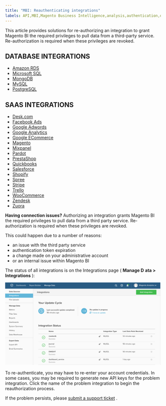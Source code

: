```yaml
---
title: "MBI: Reauthenticating integrations"
labels: API,MBI,Magento Business Intelligence,analysis,authentication,data,database,how to,integrations,third-party extensions
---
```


This article provides solutions for re-authorizing an integration to grant Magento BI the required privileges to pull data from a third-party service. Re-authorization is required when these privileges are revoked.

## DATABASE INTEGRATIONS

* [Amazon RDS](https://support.magento.com/hc/en-us/articles/360016730931-Connecting-Amazon-RDS)
* [Microsoft SQL](https://support.magento.com/hc/en-us/articles/360016505972-Connecting-Microsoft-SQL)
* [MongoDB](https://support.magento.com/hc/en-us/articles/360016732571-Connecting-MongoDB)
* [MySQL](https://support.magento.com/hc/en-us/articles/360016506672-Connecting-MySQL-via-SSH-tunnel)
* [PostgreSQL](https://support.magento.com/hc/en-us/articles/360016506812-Connecting-PostgreSQL)

## SAAS INTEGRATIONS

* [Desk.com](https://support.magento.com/hc/en-us/articles/360016507392-Connecting-Desk-com)
* [Facebook Ads](https://support.magento.com/hc/en-us/articles/360016505452-Connecting-Facebook-Ads)
* [Google Adwords](https://support.magento.com/hc/en-us/articles/360016732531-Connecting-Google-Adwords)
* [Google Analytics](https://support.magento.com/hc/en-us/articles/360016732851-Connecting-Google-Analytics)
* [Google ECommerce](https://support.magento.com/hc/en-us/articles/360016732951-Connecting-Google-ECommerce)
* [Magento](https://support.magento.com/hc/en-us/articles/360016505852-Connecting-Magento)
* [Mixpanel](https://support.magento.com/hc/en-us/articles/360016733071-Connecting-Mixpanel)
* [Pardot](https://support.magento.com/hc/en-us/articles/360016733131-Connecting-Pardot)
* [PrestaShop](https://support.magento.com/hc/en-us/articles/360016507152-Connecting-PrestaShop)
* [Quickbooks](https://support.magento.com/hc/en-us/articles/360016504252-Connecting-Quickbooks)
* [Salesforce](https://support.magento.com/hc/en-us/articles/360016507372-Connecting-Salesforce)
* [Shopify](https://support.magento.com/hc/en-us/articles/360016733191-Connecting-Shopify)
* [Spree](https://support.magento.com/hc/en-us/articles/360016733011-Connecting-Spree)
* [Stripe](https://support.magento.com/hc/en-us/articles/360016733211-Connecting-Stripe)
* [Trello](https://support.magento.com/hc/en-us/articles/360016507372-Connecting-Salesforce)
* [WooCommerce](https://support.magento.com/hc/en-us/articles/360016733111-Connecting-WooCommerce)
* [Zendesk](https://support.magento.com/hc/en-us/articles/360016733251-Connecting-Zendesk)
* [Zuora](https://support.magento.com/hc/en-us/articles/360016503972)

 **Having connection issues?** Authorizing an integration grants Magento BI the required privileges to pull data from a third party service. Re-authorization is required when these privileges are revoked.

This could happen due to a number of reasons:

* an issue with the third party service
* authentication token expiration
* a change made on your administrative account
* or an internal issue within Magento BI

The status of all integrations is on the Integrations page ( **Manage D**  **ata > Integrations** ):

![Integrations_page.png](assets/Integrations_page.png)

To re-authenticate, you may have to re-enter your account credentials. In some cases, you may be required to generate new API keys for the problem integration. Click the name of the problem integration to begin the reauthorization process.

If the problem persists, please [submit a support ticket](https://support.magento.com/hc/en-us/articles/360019088251) .
